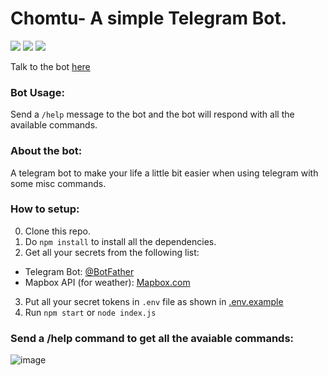 # Chomtu- A simple Telegram Bot.

<img src="https://img.shields.io/static/v1?label=Telegram&message=Bot&color=blue"> <img src="https://img.shields.io/static/v1?message=Nodejs&color=green&label=Runtime"> <img src="https://img.shields.io/static/v1?message=>=4.0.3&color=orange&label=Telegraf.js">

Talk to the bot [here](https://t.me/ChomtuBot)

### Bot Usage:
Send a `/help` message to the bot and the bot will respond with all the available commands.

### About the bot:
A telegram bot to make your life a little bit easier when using telegram with some misc commands.<br /> 

### How to setup:
0. Clone this repo.
1. Do `npm install` to install all the dependencies.
2. Get all your secrets from the following list:
  * Telegram Bot: [@BotFather](https://t.me/BotFather)
  * Mapbox API (for weather): [Mapbox.com](https://docs.mapbox.com/help/glossary/access-token/)
3. Put all your secret tokens in `.env` file as shown in [.env.example](https://github.com/arsen1c/chomtu-telegram-bot/blob/master/.env.example)
4. Run `npm start` or `node index.js`

### Send a /help command to get all the avaiable commands:
![image](https://user-images.githubusercontent.com/46086050/126656043-535629a9-dcd5-4b2b-8352-d22f7c55ba98.png)
